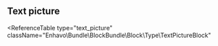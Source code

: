 ## Text picture

<ReferenceTable
type="text_picture"
className="Enhavo\Bundle\BlockBundle\Block\Type\TextPictureBlock"
>
</ReferenceTable>

